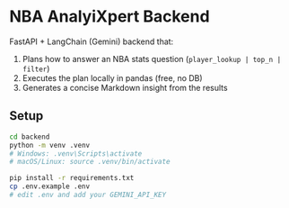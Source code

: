 # NBA AnalyiXpert Backend

FastAPI + LangChain (Gemini) backend that:
1) Plans how to answer an NBA stats question (`player_lookup | top_n | filter`)
2) Executes the plan locally in pandas (free, no DB)
3) Generates a concise Markdown insight from the results

## Setup

```bash
cd backend
python -m venv .venv
# Windows: .venv\Scripts\activate
# macOS/Linux: source .venv/bin/activate

pip install -r requirements.txt
cp .env.example .env
# edit .env and add your GEMINI_API_KEY
